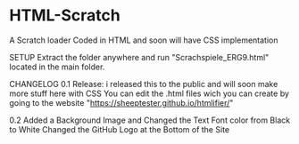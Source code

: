 # HTML-Scratch
A Scratch loader Coded in HTML and soon will have CSS implementation

SETUP
Extract the folder anywhere and run "Scrachspiele_ERG9.html" located in the main folder.

CHANGELOG
0.1
Release: i released this to the public and will soon make more stuff here with CSS
You can edit the .html files wich you can create by going to the website "https://sheeptester.github.io/htmlifier/"

0.2
Added a Background Image and Changed the Text Font color from Black to White
Changed the GitHub Logo at the Bottom of the Site
